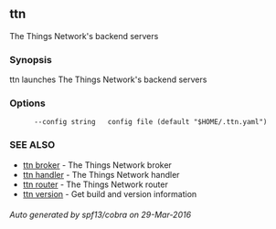 ## ttn

The Things Network's backend servers

### Synopsis


ttn launches The Things Network's backend servers

### Options

```
      --config string   config file (default "$HOME/.ttn.yaml")
```

### SEE ALSO
* [ttn broker](ttn_broker)	 - The Things Network broker
* [ttn handler](ttn_handler)	 - The Things Network handler
* [ttn router](ttn_router)	 - The Things Network router
* [ttn version](ttn_version)	 - Get build and version information

###### Auto generated by spf13/cobra on 29-Mar-2016
